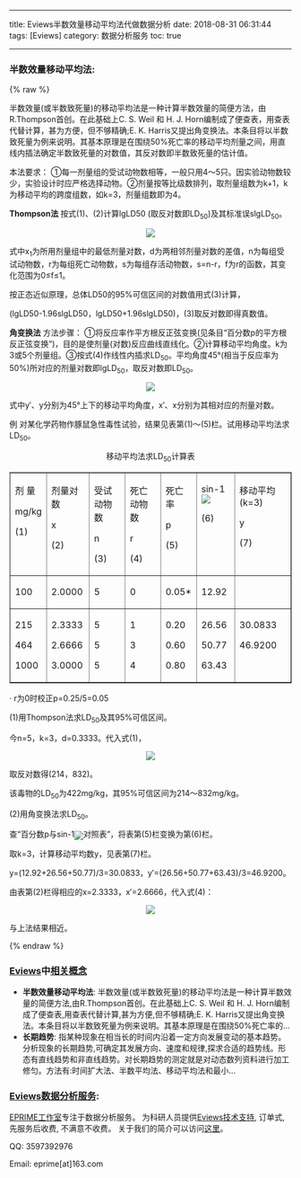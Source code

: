 
---
title: Eviews半数效量移动平均法代做数据分析
date: 2018-08-31 06:31:44
tags: [Eviews]
category: 数据分析服务
toc: true

---



<span></span>
<!-- more -->



### 半数效量移动平均法:

{% raw %}
<div class="p1">半数效量(或半数致死量)的移动平均法是一种计算半数效量的简便方法，由R.Thompson首创。在此基础上C. S. Weil 和 H. J. Horn编制成了便查表，用查表代替计算，甚为方便，但不够精确;E. K. Harris又提出角变换法。本条目将以半数致死量为例来说明。其基本原理是在围绕50%死亡率的移动平均剂量之间，用直线内插法确定半数致死量的对数值，其反对数即半数致死量的估计值。
<p>本法要求： ①每一剂量组的受试动物数相等，一般只用4～5只。因实验动物数较少，实验设计时应严格选择动物。②剂量按等比级数排列，取剂量组数为k+1，k为移动平均的跨度组数，如k=3，剂量组数即为4。
</p><p><strong>Thompson法</strong> 按式(1)、(2)计算lgLD50 (取反对数即LD<sub>50</sub>)及其标准误slgLD<sub>50</sub>。</p><p align="center"><img imgpath="/CRFDPIC/R200612059/R200612059.0205.7.png" align="absmiddle" src="/CRFDPIC/R200612059/R200612059.0205.7.gif"></p>
式中x<sub>1</sub>为所用剂量组中的最低剂量对数，d为两相邻剂量对数的差值，n为每组受试动物数，r为每组死亡动物数，s为每组存活动物数，s=n-r，f为r的函数，其变化范围为0≤f≤1。
<p>按正态近似原理，总体LD50的95%可信区间的对数值用式(3)计算，
</p><p>(lgLD50-1.96slgLD50，lgLD50+1.96slgLD50)，(3)取反对数即得真数值。
</p><p><strong>角变换法</strong> 方法步骤： ①将反应率作平方根反正弦变换(见条目“百分数p的平方根反正弦变换”)，目的是使剂量(对数)反应曲线直线化。②计算移动平均角度。k为3或5个剂量组。③按式(4)作线性内插求LD<sub>50</sub>。平均角度45°(相当于反应率为50%)所对应的剂量对数即lgLD<sub>50</sub>，取反对数即LD<sub>50</sub>。
</p><p></p><p align="center"><img imgpath="/CRFDPIC/R200612059/R200612059.0205.9.png" align="absmiddle" src="/CRFDPIC/R200612059/R200612059.0205.9.gif"></p>
式中y′、y分别为45°上下的移动平均角度，x′、x分别为其相对应的剂量对数。
<p>例 对某化学药物作豚鼠急性毒性试验，结果见表第(1)～(5)栏。试用移动平均法求LD<sub>50</sub>。
</p><p></p><p align="center">移动平均法求LD<sub>50</sub>计算表</p>
<p></p><p align="center"></p><div class="dtable"><table imgpath="/CRFDPIC/R200612059/R200612059.0205.12.png" class="viewtb" border="1"><tr valign="top"><td class="viewtd">
剂 量<br>
mg/kg<br>
(1)</td><td class="viewtd">
剂量对数<br>
x<br>
(2)</td><td class="viewtd">
受试动物数<br>
n<br>
(3)</td><td class="viewtd">
死亡动物数<br>
r<br>
(4)</td><td class="viewtd">
死亡率<br>
p<br>
(5)</td><td class="viewtd">
sin-1<img imgpath="" align="absmiddle" src="/CRFDPIC/R200612059/R200612059_R200612059.0205.12.17.5.bmp"><br>
(6)</td><td class="viewtd">
移动平均(k=3)<br>
y<br>
(7)</td></tr><tr valign="top"><td class="viewtd">
100</td><td class="viewtd">
2.0000</td><td class="viewtd">
5</td><td class="viewtd">
0</td><td class="viewtd">
0.05*</td><td class="viewtd">
12.92</td><td class="viewtd">　</td></tr><tr valign="top"><td class="viewtd">
215<br>
464<br>
1000</td><td class="viewtd">
2.3333<br>
2.6666<br>
3.0000</td><td class="viewtd">
5<br>
5<br>
5</td><td class="viewtd">
1<br>
3<br>
4</td><td class="viewtd">
0.20<br>
0.60<br>
0.80</td><td class="viewtd">
26.56<br>
50.77<br>
63.43</td><td class="viewtd">
30.0833<br>
46.9200</td></tr></table></div>
<p>· r为0时校正p=0.25/5=0.05
</p><p>(1)用Thompson法求LD<sub>50</sub>及其95%可信区间。
</p><p>今n=5，k=3，d=0.3333。代入式(1)，</p><p align="center"><img imgpath="/CRFDPIC/R200612059/R200612059.0206.0.png" align="absmiddle" src="/CRFDPIC/R200612059/R200612059.0206.0.gif"></p>
<p>取反对数得(214，832)。
</p><p>该毒物的LD<sub>50</sub>为422mg/kg，其95%可信区间为214～832mg/kg。
</p><p>(2)用角变换法求LD<sub>50</sub>。
</p><p>查“百分数p与sin-1<img imgpath="" align="absmiddle" src="/CRFDPIC/R200612059/R200612059.0206.5.12.bmp">对照表”，将表第(5)栏变换为第(6)栏。
</p><p>取k=3，计算移动平均数y，见表第(7)栏。
</p><p>y=(12.92+26.56+50.77)/3=30.0833，y′=(26.56+50.77+63.43)/3=46.9200。
</p><p>由表第(2)栏得相应的x=2.3333，x′=2.6666，代入式(4)：
</p><p></p><p align="center"><img imgpath="/CRFDPIC/R200612059/R200612059.0206.2.png" align="absmiddle" src="/CRFDPIC/R200612059/R200612059.0206.2.gif"></p>
<p>与上法结果相近。</p></div>
{% endraw %}



### [Eviews](/tags/Eviews/)中[相关概念](/categories/数据分析服务)

- **半数效量移动平均法**: 半数效量(或半数致死量)的移动平均法是一种计算半数效量的简便方法,由R.Thompson首创。在此基础上C. S. Weil 和 H. J. Horn编制成了便查表,用查表代替计算,甚为方便,但不够精确;E. K. Harris又提出角变换法。本条目将以半数致死量为例来说明。其基本原理是在围绕50%死亡率的...
- **长期趋势**: 指某种现象在相当长的时间内沿着一定方向发展变动的基本趋势。分析现象的长期趋势,可确定其发展方向、速度和规律,探求合适的趋势线。形态有直线趋势和非直线趋势。对长期趋势的测定就是对动态数列资料进行加工修匀。方法有:时间扩大法、半数平均法、移动平均法和最小...




### [Eviews](/tags/Eviews/)[数据分析服务](/categories/数据分析服务/):
[EPRIME工作室](http://eprime.cn/)专注于数据分析服务。
为科研人员提供[Eviews技术支持](http://eprime.cn/2018/08/18/EPRIME工作室Eviews代做服务详情/), 订单式, 先服务后收费, 不满意不收费。
关于我们的简介可以访问[这里](http://eprime.cn/2018/08/17/关于EPRIME工作室/)。

QQ: 3597392976

Email: eprime[at]163.com


